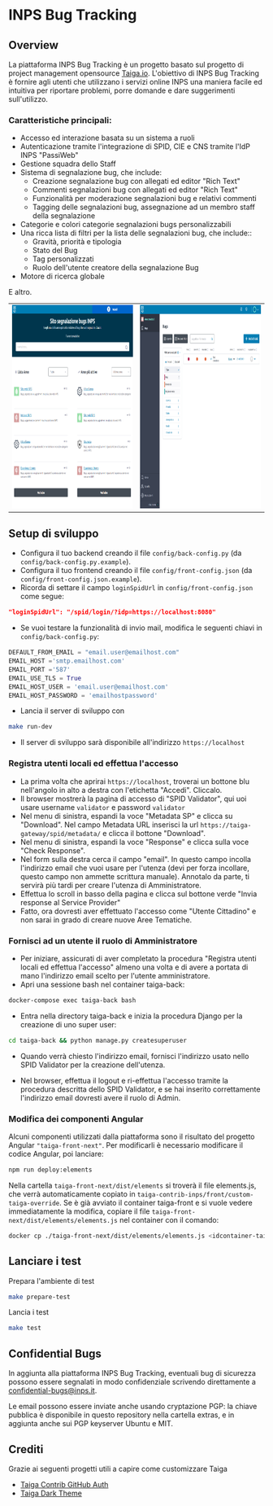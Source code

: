 # INPS Bug Tracking

## Overview

La piattaforma INPS Bug Tracking è un progetto basato sul progetto di project management opensource [Taiga.io](https://www.taiga.io/). L'obiettivo di INPS Bug Tracking è fornire agli utenti che utilizzano i servizi online INPS una maniera facile ed intuitiva per riportare problemi, porre domande e dare suggerimenti sull'utilizzo.

### Caratteristiche principali:

 - Accesso ed interazione basata su un sistema a ruoli
 - Autenticazione tramite l'integrazione di SPID, CIE e CNS tramite l'IdP INPS "PassiWeb"
 - Gestione squadra dello Staff
 - Sistema di segnalazione bug, che include:
	 - Creazione segnalazione bug con allegati ed editor "Rich Text"
	 - Commenti segnalazioni bug con allegati ed editor "Rich Text"
	 - Funzionalità per moderazione segnalazioni bug e relativi commenti
	 - Tagging delle segnalazioni bug, assegnazione ad un membro staff della segnalazione
 - Categorie e colori categorie segnalazioni bugs personalizzabili
 - Una ricca lista di filtri per la lista delle segnalazioni bug, che include::
	 - Gravità, priorità e tipologia
	 - Stato del Bug
	 - Tag personalizzati
	 - Ruolo dell'utente creatore della segnalazione Bug
 - Motore di ricerca globale

E altro.

<table>
<td>
<img src="docs/public/discovery_view.png" width="500px" height="400px" alt="Dashboard View">
</td>
<td>
<img src="docs/public/bug_view_filters.png" width="500px" height="400px" alt="Bugs List View">
</td>
<table>


## Setup di sviluppo

- Configura il tuo backend creando il file `config/back-config.py` (da `config/back-config.py.example`).
- Configura il tuo frontend creando il file `config/front-config.json` (da `config/front-config.json.example`).
- Ricorda di settare il campo `loginSpidUrl` in `config/front-config.json` come segue:

```json
"loginSpidUrl": "/spid/login/?idp=https://localhost:8080"
```

- Se vuoi testare la funzionalità di invio mail, modifica le seguenti chiavi in `config/back-config.py`:

```python
DEFAULT_FROM_EMAIL = "email.user@emailhost.com"
EMAIL_HOST ='smtp.emailhost.com'
EMAIL_PORT ='587'
EMAIL_USE_TLS = True
EMAIL_HOST_USER = 'email.user@emailhost.com'
EMAIL_HOST_PASSWORD = 'emailhostpassword'
```

- Lancia il server di sviluppo con

```sh
make run-dev
```

- Il server di sviluppo sarà disponibile all'indirizzo `https://localhost`

### Registra utenti locali ed effettua l'accesso

- La prima volta che aprirai `https://localhost`, troverai un bottone blu nell'angolo in alto a destra con l'etichetta "Accedi". Cliccalo.
- Il browser mostrerà la pagina di accesso di "SPID Validator", qui uoi usare username `validator` e password `validator`
- Nel menu di sinistra, espandi la voce "Metadata SP" e clicca su "Download". Nel campo Metadata URL inserisci la url `https://taiga-gateway/spid/metadata/` e clicca il bottone "Download".
- Nel menu di sinistra, espandi la voce "Response" e clicca sulla voce "Check Response".
- Nel form sulla destra cerca il campo "email". In questo campo incolla l'indirizzo email che vuoi usare per l'utenza (devi per forza incollare, questo campo non ammette scrittura manuale). Annotalo da parte, ti servirà più tardi per creare l'utenza di Amministratore.
- Effettua lo scroll in basso della pagina e clicca sul bottone verde "Invia response al Service Provider"
- Fatto, ora dovresti aver effettuato l'accesso come "Utente Cittadino" e non sarai in grado di creare nuove Aree Tematiche.

### Fornisci ad un utente il ruolo di Amministratore
- Per iniziare, assicurati di aver completato la procedura "Registra utenti locali ed effettua l'accesso" almeno una volta e di avere a portata di mano l'indirizzo email scelto per l'utente amministratore.
- Apri una sessione bash nel container taiga-back:

```sh
docker-compose exec taiga-back bash
```

- Entra nella directory taiga-back e inizia la procedura Django per la creazione di uno super user:

```sh
cd taiga-back && python manage.py createsuperuser
```

- Quando verrà chiesto l'indirizzo email, fornisci l'indirizzo usato nello SPID Validator per la creazione dell'utenza.

- Nel browser, effettua il logout e ri-effettua l'accesso tramite la procedura descritta dello SPID Validator, e se hai inserito correttamente l'indirizzo email dovresti avere il ruolo di Admin.

### Modifica dei componenti Angular

Alcuni componenti utilizzati dalla piattaforma sono il risultato del progetto
Angular `"taiga-front-next"`. Per modificarli è necessario modificare il codice Angular,
poi lanciare:

```sh
npm run deploy:elements
```

Nella cartella `taiga-front-next/dist/elements` si troverà il file elements.js, che verrà automaticamente copiato in `taiga-contrib-inps/front/custom-taiga-override`. Se è già avviato il container taiga-front e si vuole vedere immediatamente la modifica, copiare il file `taiga-front-next/dist/elements/elements.js` nel container con il comando:

```sh
docker cp ./taiga-front-next/dist/elements/elements.js <idcontainer-taiga-front>:/taiga-front/elements.js
```

## Lanciare i test

Prepara l'ambiente di test

```sh
make prepare-test
```

Lancia i test

```sh
make test
```

## Confidential Bugs

In aggiunta alla piattaforma INPS Bug Tracking, eventuali bug di sicurezza possono essere segnalati in modo confidenziale scrivendo direttamente a confidential-bugs@inps.it. 

Le email possono essere inviate anche usando cryptazione PGP: la chiave pubblica è disponibile in questo repository nella cartella extras, e in aggiunta anche sui PGP keyserver Ubuntu e MIT.

## Crediti

Grazie ai seguenti progetti utili a capire come customizzare Taiga
- [Taiga Contrib GitHub Auth](https://github.com/kaleidos-ventures/taiga-contrib-github-auth/)
- [Taiga Dark Theme](https://github.com/Monogramm/taiga-dark)
